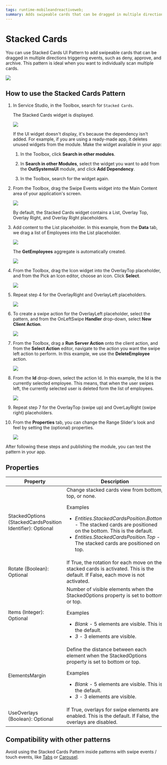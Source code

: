 ```yaml
---
tags: runtime-mobileandreactiveweb;  
summary: Adds swipeable cards that can be dragged in multiple directions triggering events, such as deny, approve, and archive.
---
```


# Stacked Cards

You can use Stacked Cards UI Pattern to add swipeable cards that can be dragged in multiple directions triggering events, such as deny, approve, and archive. This pattern is ideal when you want to individually scan multiple cards.

   ![](images/stackedcards-1.png)

## How to use the Stacked Cards Pattern

1. In Service Studio, in the Toolbox, search for  `Stacked Cards`.

    The Stacked Cards widget is displayed.

    ![](images/stackedcards-2-ss.png)

    If the UI widget doesn't display, it's because the dependency isn't added. For example, if you are using a ready-made app, it deletes unused widgets from the module. Make the widget available in your app:

    1. In the Toolbox, click **Search in other modules**.
    
    1. In **Search in other Modules**, select the widget you want to add from the **OutSystemsUI** module, and click **Add Dependency**. 
    
    1. In the Toolbox, search for the widget again.

1. From the Toolbox, drag the Swipe Events widget into the Main Content area of your application's screen.

    ![](images/stackedcards-3-ss.png)

    By default, the Stacked Cards widget contains a List, Overlay Top, Overlay Right, and Overlay Right placeholders.

1. Add content to the List placeholder. In this example, from the **Data** tab, we drag a list of Employees into the List placeholder.

    ![](images/stackedcards-4-ss.png)

    The **GetEmployees** aggregate is automatically created.

    ![](images/stackedcards-5-ss.png)

1. From the Toolbox, drag the Icon widget into the OverlayTop placeholder, and from the Pick an Icon editor, choose an icon. Click **Select**.

    ![](images/stackedcards-6-ss.png)

1. Repeat step 4 for the OverlayRight and OverlayLeft placeholders.

    ![](images/stackedcards-7-ss.png)

1. To create a swipe action for the OverlayLeft placeholder, select the pattern, and from the OnLeftSwipe **Handler** drop-down, select **New Client Action**.

    ![](images/stackedcards-8-ss.png)

1. From the Toolbox, drag a **Run Server Action** onto the client action, and from the **Select Action** editor, navigate to the action you want the swipe left action to perform. In this example, we use the **DeleteEmployee** action.

    ![](images/stackedcards-9-ss.png)

1. From the **Id** drop-down, select the action Id. In this example, the Id is the currently selected employee. This means, that when the user swipes left, the currently selected user is deleted form the list of employees.

   ![](images/stackedcards-10-ss.png)

1. Repeat step 7 for the OverlayTop (swipe up) and OverLayRight (swipe right) placeholders.

1. From the **Properties** tab, you can change the Range Slider's look and feel by setting the (optional) properties.

   ![](images/stackedcards-11-ss.png)

After following these steps and publishing the module, you can test the pattern in your app.

## Properties

| Property | Description |
|---|---|
|StackedOptions (StackedCardsPosition Identifier): Optional |  Change stacked cards view from bottom, top, or none.  <p>Examples <ul><li>_Entities.StackedCardsPosition.Bottom_ - The stacked cards are positioned on the bottom. This is the default. </li><li>_Entities.StackedCardsPosition.Top_ - The stacked cards are positioned on top. </li></ul></p> |
|Rotate (Boolean): Optional | If True, the rotation for each move on the stacked cards is activated. This is the default. If False, each move is not activated. |
|Items (Integer): Optional |  Number of visible elements when the StackedOptions property is set to bottom or top. <p>Examples <ul><li>_Blank_ - 5 elements are visible. This is the default. </li><li>_3_ - 3 elements are visible. </li></ul></p> |
|ElementsMargin |  Define the distance between each element when the StackedOptions property is set to bottom or top. <p>Examples <ul><li>_Blank_ - 5 elements are visible. This is the default. </li><li>_3_ - 3 elements are visible. </li></ul></p> |
|UseOverlays (Boolean): Optional | If True, overlays for swipe elements are enabled. This is the default. If False, the overlays are disabled. |
  
## Compatibility with other patterns

Avoid using the Stacked Cards Pattern inside patterns with swipe events / touch events, like [Tabs](<../navigation/tabs.md>) or [Carousel](<carousel.md>).
